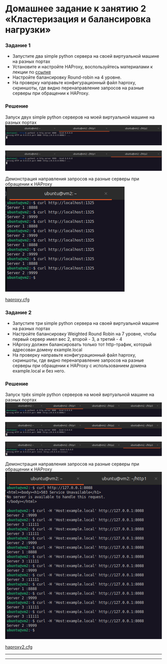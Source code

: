 # Домашнее задание к занятию 2 «Кластеризация и балансировка нагрузки»

### Задание 1
- Запустите два simple python сервера на своей виртуальной машине на разных портах
- Установите и настройте HAProxy, воспользуйтесь материалами к лекции по [ссылке](2/)
- Настройте балансировку Round-robin на 4 уровне.
- На проверку направьте конфигурационный файл haproxy, скриншоты, где видно перенаправление запросов на разные серверы при обращении к HAProxy.

### Решение

Запуск двух simple python серверов на моей виртуальной машине на разных портах
![alt text](https://github.com/masterchoo495/clst_blnc/blob/main/001.png)  

![alt text](https://github.com/masterchoo495/clst_blnc/blob/main/002.png)  

Демонстрация направления запросов на разные серверы при обращении к HAProxy  
![alt text](https://github.com/masterchoo495/clst_blnc/blob/main/003.png)

[haproxy.cfg](https://github.com/masterchoo495/clst_blnc/blob/main/haproxy.cfg)


### Задание 2
- Запустите три simple python сервера на своей виртуальной машине на разных портах
- Настройте балансировку Weighted Round Robin на 7 уровне, чтобы первый сервер имел вес 2, второй - 3, а третий - 4
- HAproxy должен балансировать только тот http-трафик, который адресован домену example.local
- На проверку направьте конфигурационный файл haproxy, скриншоты, где видно перенаправление запросов на разные серверы при обращении к HAProxy c использованием домена example.local и без него.

### Решение

Запуск трёх simple python серверов на моей виртуальной машине на разных портах  
![alt text](https://github.com/masterchoo495/clst_blnc/blob/main/004.png)  

![alt text](https://github.com/masterchoo495/clst_blnc/blob/main/005.png)  

![alt text](https://github.com/masterchoo495/clst_blnc/blob/main/006.png)  

Демонстрация направления запросов на разные серверы при обращении к HAProxy    
![alt text](https://github.com/masterchoo495/clst_blnc/blob/main/008.png)  

[haproxy2.cfg](https://github.com/masterchoo495/clst_blnc/blob/main/haproxy2.cfg)  

---

------
